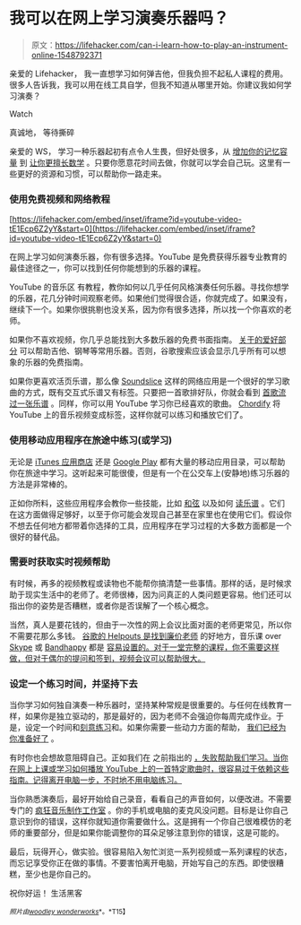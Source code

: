 # 我可以在网上学习演奏乐器吗？

> 原文：<https://lifehacker.com/can-i-learn-how-to-play-an-instrument-online-1548792371>

亲爱的 Lifehacker，
我一直想学习如何弹吉他，但我负担不起私人课程的费用。很多人告诉我，我可以用在线工具自学，但我不知道从哪里开始。你建议我如何学习演奏？

Watch

真诚地，
等待撕碎

亲爱的 WS，
学习一种乐器起初有点令人生畏，但好处很多，从 [增加你的记忆容量](http://www.psychologytoday.com/blog/memory-medic/201007/music-training-helps-learning-memory) 到 [让你更擅长数学](http://serendip.brynmawr.edu/exchange/node/1869) 。只要你愿意花时间去做，你就可以学会自己玩。这里有一些更好的资源和习惯，可以帮助你一路走来。

### 使用免费视频和网络教程

 [https://lifehacker.com/embed/inset/iframe?id=youtube-video-tE1Ecp6Z2yY&start=0](https://lifehacker.com/embed/inset/iframe?id=youtube-video-tE1Ecp6Z2yY&start=0) 

在网上学习如何演奏乐器，你有很多选择。YouTube 是免费获得乐器专业教育的最佳途径之一，你可以找到任何你能想到的乐器的课程。

YouTube 的音乐区 有教程，教你如何以几乎任何风格演奏任何乐器。寻找你想学的乐器，花几分钟时间观察老师。如果他们觉得很合适，你就完成了。如果没有，继续下一个。如果你很挑剔也没关系，因为你有很多选择，所以找一个你喜欢的老师。

如果你不喜欢视频，你几乎总能找到大多数乐器的免费书面指南。 [关于的爱好部分](http://www.about.com/hobbies/) 可以帮助吉他、钢琴等常用乐器。否则，谷歌搜索应该会显示几乎所有可以想象的乐器的免费指南。

如果你更喜欢活页乐谱，那么像 [Soundslice](http://www.soundslice.com/) 这样的网络应用是一个很好的学习歌曲的方式，既有交互式乐谱又有标签。只要把一首歌排好队，你就会看到 [首歌流过一张乐谱](https://www.soundslice.com/tabs/14/adrian-holovaty-super-mario-bros-2-tab/) 。同样，你可以用 YouTube 学习你已经喜欢的歌曲。 [Chordify](http://chordify.net/) 将 YouTube 上的音乐视频变成标签，这样你就可以练习和播放它们了。

### 使用移动应用程序在旅途中练习(或学习)

无论是 [iTunes 应用商店](https://itunes.apple.com/WebObjects/MZStore.woa/wa/viewMultiRoom?cc=us&fcId=810247703) 还是 [Google Play](https://play.google.com/store/apps/category/MUSIC_AND_AUDIO/collection/topselling_paid) 都有大量的移动应用目录，可以帮助你在旅途中学习。这听起来可能很傻，但是有一个在公交车上(安静地)练习乐器的方法是非常棒的。

正如你所料，这些应用程序会教你一些技能，比如 [和弦](https://itunes.apple.com/us/app/chord!/id606691230?mt=8) 以及如何 [读乐谱](https://itunes.apple.com/us/app/chromatik/id664934663?mt=8) 。它们在这方面做得足够好，以至于你可能会发现自己甚至在家里也在使用它们。假设你不想去任何地方都带着你选择的工具，应用程序在学习过程的大多数方面都是一个很好的替代品。

### 需要时获取实时视频帮助

有时候，再多的视频教程或读物也不能帮你搞清楚一些事情。那样的话，是时候求助于现实生活中的老师了。老师很棒，因为问真正的人类问题更容易。他们还可以指出你的姿势是否糟糕，或者你是否误解了一个核心概念。

当然，真人是要花钱的，但由于一次性的网上会议比面对面的老师更常见，所以你不需要花那么多钱。 [谷歌的 Helpouts 是找到廉价老师](https://helpouts.google.com/search?cat=/t/c/06) 的好地方，音乐课 over [Skype](http://www.skype.com/en/) 或 [Bandhappy](http://www.bandhappy.com/) 都是 [容易设置的。对于一堂完整的课程，你不需要这样做，但对于偶尔的提问和签到，视频会议可以帮助很大。](http://www.nytimes.com/2012/01/11/us/music-lessons-on-webcams-grow-in-popularity.html?_r=0)

### 设定一个练习时间，并坚持下去

当你学习如何独自演奏一种乐器时，坚持某种常规是很重要的。与任何在线教育一样，如果你是独立驱动的，那是最好的，因为老师不会强迫你每周完成作业。于是，设定一个时间和[刻意练习](https://lifehacker.com/a-better-way-to-practice-5939374)和。如果你需要一些动力方面的帮助， [我们已经为你准备好了](http://lifehacker.com/how-i-tackled-three-skills-i-never-thought-id-learn-1513489403) 。

有时你也会想故意阻碍自己。正如我们在 之前指出的 [，失败帮助我们学习。当你在网上上课或学习如何播放 YouTube 上的一首特定歌曲时，很容易过于依赖这些指南。记得离开电脑一步，不时地不用电脑练习。](https://lifehacker.com/the-science-behind-how-we-learn-new-skills-908488422)

当你熟悉演奏后，最好开始给自己录音，看看自己的声音如何，以便改进。不需要专门的 [疯狂音乐制作工作室](https://lifehacker.com/the-basics-of-music-production-the-complete-guide-514079132) 。你的手机或电脑的麦克风没问题。目标是让你自己意识到你的错误，这样你就知道你需要做什么。这是拥有一个你自己很难模仿的老师的重要部分，但是如果你能调整你的耳朵足够注意到你的错误，这是可能的。

最后，玩得开心，做实验。很容易陷入匆忙浏览一系列视频或一系列课程的状态，而忘记享受你正在做的事情。不要害怕离开电脑，开始写自己的东西。即使很糟糕，至少也是你自己的。

祝你好运！
生活黑客

<small>*照片由*</small>[<small>*woodley wonderworks*</small>](http://www.flickr.com/photos/73645804@N00/6515412933/in/photolist-aVKcgK-bsBgF1-bsBgHA-8LYX9t-bsyZea-eTrMgF-7N6wBC-8FViUT-9uyQZ9-bnCLN8-9uyPaY-9uyPSq-7HVz8d-9uyND3-9uyNej-9uyLxm-9uyQ7f-9uvMvn-9uvP9X-9uyKFJ-9uvKQF-aKqPjP-aKqPni-9uvLCZ-9uvM5r-aKuXgi-aKuXcD-aKuXeB-9MbEAP-9MerUJ-9Mesij-9Mescb-9MbEvr-9Mes8b-9uyKTs-bhBEMZ-8NeV83-84ZU6Z-8uietX-8uieiT-beQSnH-beQTR4-beQSXr-beQUbi-beQVpz-7Tq6iL-aKoeDZ-fcYXzW-cJkxrQ-dkNS6R-aSizyB)<small>*。*T15】</small>